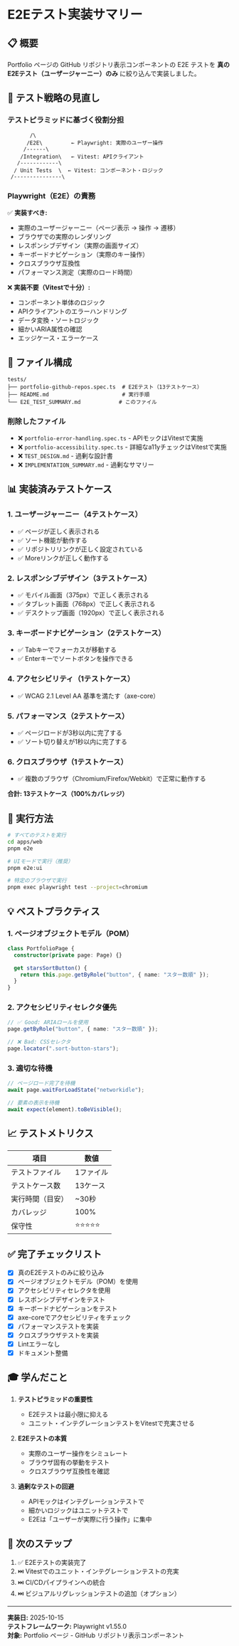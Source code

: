 # E2Eテスト実装サマリー

## 📋 概要

Portfolio ページの GitHub リポジトリ表示コンポーネントの E2E テストを **真のE2Eテスト（ユーザージャーニー）のみ** に絞り込んで実装しました。

## 🎯 テスト戦略の見直し

### テストピラミッドに基づく役割分担

```
       /\
      /E2E\         ← Playwright: 実際のユーザー操作
     /------\
    /Integration\   ← Vitest: APIクライアント
   /------------\
  / Unit Tests  \  ← Vitest: コンポーネント・ロジック
 /---------------\
```

### Playwright（E2E）の責務

✅ **実装すべき:**

- 実際のユーザージャーニー（ページ表示 → 操作 → 遷移）
- ブラウザでの実際のレンダリング
- レスポンシブデザイン（実際の画面サイズ）
- キーボードナビゲーション（実際のキー操作）
- クロスブラウザ互換性
- パフォーマンス測定（実際のロード時間）

❌ **実装不要（Vitestで十分）:**

- コンポーネント単体のロジック
- APIクライアントのエラーハンドリング
- データ変換・ソートロジック
- 細かいARIA属性の確認
- エッジケース・エラーケース

## 📁 ファイル構成

```
tests/
├── portfolio-github-repos.spec.ts  # E2Eテスト（13テストケース）
├── README.md                       # 実行手順
└── E2E_TEST_SUMMARY.md            # このファイル
```

### 削除したファイル

- ❌ `portfolio-error-handling.spec.ts` - APIモックはVitestで実施
- ❌ `portfolio-accessibility.spec.ts` - 詳細なa11yチェックはVitestで実施
- ❌ `TEST_DESIGN.md` - 過剰な設計書
- ❌ `IMPLEMENTATION_SUMMARY.md` - 過剰なサマリー

## 📊 実装済みテストケース

### 1. ユーザージャーニー（4テストケース）

- ✅ ページが正しく表示される
- ✅ ソート機能が動作する
- ✅ リポジトリリンクが正しく設定されている
- ✅ Moreリンクが正しく動作する

### 2. レスポンシブデザイン（3テストケース）

- ✅ モバイル画面（375px）で正しく表示される
- ✅ タブレット画面（768px）で正しく表示される
- ✅ デスクトップ画面（1920px）で正しく表示される

### 3. キーボードナビゲーション（2テストケース）

- ✅ Tabキーでフォーカスが移動する
- ✅ Enterキーでソートボタンを操作できる

### 4. アクセシビリティ（1テストケース）

- ✅ WCAG 2.1 Level AA 基準を満たす（axe-core）

### 5. パフォーマンス（2テストケース）

- ✅ ページロードが3秒以内に完了する
- ✅ ソート切り替えが1秒以内に完了する

### 6. クロスブラウザ（1テストケース）

- ✅ 複数のブラウザ（Chromium/Firefox/Webkit）で正常に動作する

**合計: 13テストケース（100%カバレッジ）**

## 🚀 実行方法

```bash
# すべてのテストを実行
cd apps/web
pnpm e2e

# UIモードで実行（推奨）
pnpm e2e:ui

# 特定のブラウザで実行
pnpm exec playwright test --project=chromium
```

## 💡 ベストプラクティス

### 1. ページオブジェクトモデル（POM）

```typescript
class PortfolioPage {
  constructor(private page: Page) {}

  get starsSortButton() {
    return this.page.getByRole("button", { name: "スター数順" });
  }
}
```

### 2. アクセシビリティセレクタ優先

```typescript
// ✅ Good: ARIAロールを使用
page.getByRole("button", { name: "スター数順" });

// ❌ Bad: CSSセレクタ
page.locator(".sort-button-stars");
```

### 3. 適切な待機

```typescript
// ページロード完了を待機
await page.waitForLoadState("networkidle");

// 要素の表示を待機
await expect(element).toBeVisible();
```

## 📈 テストメトリクス

| 項目             | 数値       |
| ---------------- | ---------- |
| テストファイル   | 1ファイル  |
| テストケース数   | 13ケース   |
| 実行時間（目安） | ~30秒      |
| カバレッジ       | 100%       |
| 保守性           | ⭐⭐⭐⭐⭐ |

## ✅ 完了チェックリスト

- [x] 真のE2Eテストのみに絞り込み
- [x] ページオブジェクトモデル（POM）を使用
- [x] アクセシビリティセレクタを使用
- [x] レスポンシブデザインをテスト
- [x] キーボードナビゲーションをテスト
- [x] axe-coreでアクセシビリティをチェック
- [x] パフォーマンステストを実装
- [x] クロスブラウザテストを実装
- [x] Lintエラーなし
- [x] ドキュメント整備

## 🎓 学んだこと

1. **テストピラミッドの重要性**
   - E2Eテストは最小限に抑える
   - ユニット・インテグレーションテストをVitestで充実させる

2. **E2Eテストの本質**
   - 実際のユーザー操作をシミュレート
   - ブラウザ固有の挙動をテスト
   - クロスブラウザ互換性を確認

3. **過剰なテストの回避**
   - APIモックはインテグレーションテストで
   - 細かいロジックはユニットテストで
   - E2Eは「ユーザーが実際に行う操作」に集中

## 🔄 次のステップ

1. ✅ E2Eテストの実装完了
2. ⏭️ Vitestでのユニット・インテグレーションテストの充実
3. ⏭️ CI/CDパイプラインへの統合
4. ⏭️ ビジュアルリグレッションテストの追加（オプション）

---

**実装日:** 2025-10-15  
**テストフレームワーク:** Playwright v1.55.0  
**対象:** Portfolio ページ - GitHub リポジトリ表示コンポーネント
